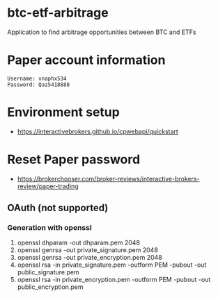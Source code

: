 # btc-etf-arbitrage
Application to find arbitrage opportunities between BTC and ETFs

# Paper account information
    Username: vnaphx534
    Password: Qaz5418888

# Environment setup
* https://interactivebrokers.github.io/cpwebapi/quickstart

# Reset Paper password
* https://brokerchooser.com/broker-reviews/interactive-brokers-review/paper-trading

## OAuth (not supported)
### Generation with openssl
1. openssl dhparam  -out dhparam.pem 2048
2. openssl genrsa -out private_signature.pem 2048
3. openssl genrsa -out private_encryption.pem 2048
4. openssl rsa -in private_signature.pem -outform PEM -pubout -out public_signature.pem
5. openssl rsa -in private_encryption.pem -outform PEM -pubout -out public_encryption.pem



